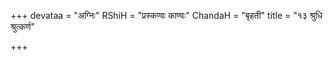 +++
devataa = "अग्निः"
RShiH = "प्रस्कण्वः काण्वः"
ChandaH = "बृहती"
title = "१३ श्रुधि श्रुत्कर्ण"

+++
